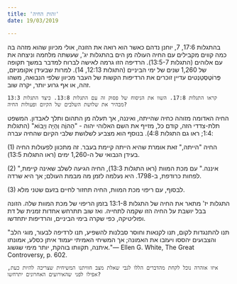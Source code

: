 ```yaml
---
title: 'זהות החיה'
date: 19/03/2019

---
```


בהתגלות 17:6, 7, יוחנן נדהם כאשר הוא רואה את הזונה, אולי מכיוון שהוא מזהה בה כמה קווים מקבילים עם החיה העולה מן הים בהתגלות יג', שעשתה מלחמה וניצחה את עם אלוהים (התגלות 13:5-7). הרדיפה הזו גרמה לאישה לברוח למדבר במשך תקופה של 1,260 שנים של ימי הביניים (התגלות 12:13, 14). למרות שבעידן אקומניזם, פְּרוֹטֶסְטַנְטים עדיין זוכרים את הרדיפות הקשות של העבר מכיוון שלפי הנבואה, משהו זהה, או אף גרוע יותר, יקרה שוב.

`קראו התגלות 17:8. השוו את הניסוח של פסוק זה עם התגלות 13:8. כיצד התגלות 13:3 מבהיר את שלושת השלבים של הקיום ופעולות החיה?`

החיה האדומה מזוהה כחיה שהייתה, ואיננה, אך תעלה מן התהום ותלך לאבדון. המשפט תלת-צדדי הזה, קודם כל, מזייף את השם האלוהי יהוה - "הַהוֶֹה וְהָיָה וְיָבוֹא" (התגלות 1:4; ראו גם התגלות 4:8). בנוסף הוא מצביע לשלושת שלבי הקיום שהחיה עברה:

(1)	החיה "הייתה," זאת אומרת שהיא הייתה קיימת בעבר. זה מתכוון לפעולות החיה בעידן הנבואי של ה-1,260 ימים (ראו התגלות 13:5). 

(2)	"איננה." עם מכת המוות (ראו התגלות 13:3), החיה הגיעה לשלב שאינה קיימת, לפחות כרודפת, ב-1798. היא נעלמה לזמן מה מבמת העולם; אך היא שרדה.

(3)	לבסוף, עם ריפוי מכת המוות, החיה תחזור לחיים בזעם שטני מלא.

התגלות יז' מתאר את החיה של התגלות 13:1-8 בזמן הריפוי של מכת המוות שלה. הזונה בבל יושבת על החיה הזו שקמה לתחייה. ואז שוב תתרחש אחדות זמנית של דת ופוליטיקה, כפי שקרה בימי הביניים, והרדיפות יתחדשו. 

"תנו להתנגדות לקום, תנו לקנאות וחוסר סבלנות להשפיע, תנו לרדיפה לבעור, מוגי הלב והצבועים יהססו ויעזבו את האמונה; אך המשיחי האמיתי יעמוד איתן כסלע, אמונתו איתנה, תקוותו בוהקת, יותר מימי שגשוג."— Ellen G. White, The Great Controversy, p. 602.

`איזו אזהרה נוכל לקחת מהדברים הללו לגבי שאלת מצב חוויתנו המשיחית שצריכה להיות כעת, אפילו לפני שהאירועים האחרונים יתרחשו?`